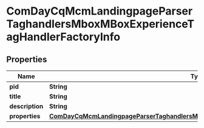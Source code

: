 

# ComDayCqMcmLandingpageParserTaghandlersMboxMBoxExperienceTagHandlerFactoryInfo

## Properties

Name | Type | Description | Notes
------------ | ------------- | ------------- | -------------
**pid** | **String** |  |  [optional]
**title** | **String** |  |  [optional]
**description** | **String** |  |  [optional]
**properties** | [**ComDayCqMcmLandingpageParserTaghandlersMboxMBoxExperienceTagHandlerFactoryProperties**](ComDayCqMcmLandingpageParserTaghandlersMboxMBoxExperienceTagHandlerFactoryProperties.md) |  |  [optional]



